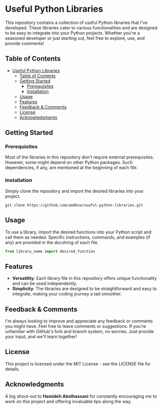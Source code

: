 # Useful Python Libraries

This repository contains a collection of useful Python libraries that I've developed. These libraries cater to various functionalities and are designed to be easy to integrate into your Python projects. Whether you're a seasoned developer or just starting out, feel free to explore, use, and provide comments!

## Table of Contents
- [Useful Python Libraries](#useful-python-libraries)
  - [Table of Contents](#table-of-contents)
  - [Getting Started](#getting-started)
    - [Prerequisites](#prerequisites)
    - [Installation](#installation)
  - [Usage](#usage)
  - [Features](#features)
  - [Feedback \& Comments](#feedback--comments)
  - [License](#license)
  - [Acknowledgments](#acknowledgments)

## Getting Started

### Prerequisites

Most of the libraries in this repository don't require external prerequisites. However, some might depend on other Python packages. Such dependencies, if any, are mentioned at the beginning of each file.

### Installation

Simply clone the repository and import the desired libraries into your project.

```shell
git clone https://github.com/amdkna/useful-python-libraries.git
```

## Usage

To use a library, import the desired functions into your Python script and call them as needed. Specific instructions, commands, and examples (if any) are provided in the docstring of each file.

```python
from library_name import desired_function
```
## Features

- **Versatility**: Each library file in this repository offers unique functionality and can be used independently.
- **Simplicity**: The libraries are designed to be straightforward and easy to integrate, making your coding journey a tad smoother.

## Feedback & Comments

I'm always looking to improve and appreciate any feedback or comments you might have. Feel free to leave comments or suggestions. If you're unfamiliar with GitHub's fork and branch system, no worries. Just provide your input, and we'll learn together!

## License

This project is licensed under the MIT License - see the LICENSE file for details.

## Acknowledgments

A big shout-out to **Hamideh Abolhassani** for constantly encouraging me to work on this project and offering invaluable tips along the way.
